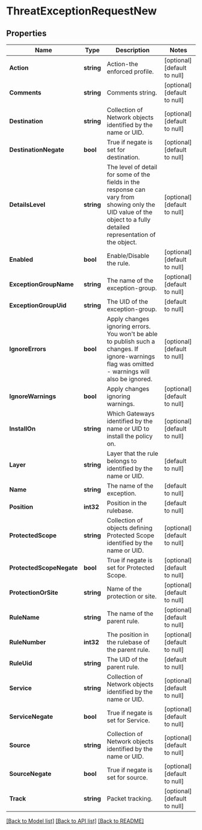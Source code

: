# ThreatExceptionRequestNew

## Properties
Name | Type | Description | Notes
------------ | ------------- | ------------- | -------------
**Action** | **string** | Action-the enforced profile. | [optional] [default to null]
**Comments** | **string** | Comments string. | [optional] [default to null]
**Destination** | **string** | Collection of Network objects identified by the name or UID. | [optional] [default to null]
**DestinationNegate** | **bool** | True if negate is set for destination. | [optional] [default to null]
**DetailsLevel** | **string** | The level of detail for some of the fields in the response can vary from showing only the UID value of the object to a fully detailed representation of the object. | [optional] [default to null]
**Enabled** | **bool** | Enable/Disable the rule. | [optional] [default to null]
**ExceptionGroupName** | **string** | The name of the exception-group. | [optional] [default to null]
**ExceptionGroupUid** | **string** | The UID of the exception-group. | [default to null]
**IgnoreErrors** | **bool** | Apply changes ignoring errors. You won&#39;t be able to publish such a changes. If ignore-warnings flag was omitted - warnings will also be ignored. | [optional] [default to null]
**IgnoreWarnings** | **bool** | Apply changes ignoring warnings. | [optional] [default to null]
**InstallOn** | **string** | Which Gateways identified by the name or UID to install the policy on. | [optional] [default to null]
**Layer** | **string** | Layer that the rule belongs to identified by the name or UID. | [default to null]
**Name** | **string** | The name of the exception. | [default to null]
**Position** | **int32** | Position in the rulebase. | [default to null]
**ProtectedScope** | **string** | Collection of objects defining Protected Scope identified by the name or UID. | [optional] [default to null]
**ProtectedScopeNegate** | **bool** | True if negate is set for Protected Scope. | [optional] [default to null]
**ProtectionOrSite** | **string** | Name of the protection or site. | [optional] [default to null]
**RuleName** | **string** | The name of the parent rule. | [optional] [default to null]
**RuleNumber** | **int32** | The position in the rulebase of the parent rule. | [optional] [default to null]
**RuleUid** | **string** | The UID of the parent rule. | [default to null]
**Service** | **string** | Collection of Network objects identified by the name or UID. | [optional] [default to null]
**ServiceNegate** | **bool** | True if negate is set for Service. | [optional] [default to null]
**Source** | **string** | Collection of Network objects identified by the name or UID. | [optional] [default to null]
**SourceNegate** | **bool** | True if negate is set for source. | [optional] [default to null]
**Track** | **string** | Packet tracking. | [optional] [default to null]

[[Back to Model list]](../README.md#documentation-for-models) [[Back to API list]](../README.md#documentation-for-api-endpoints) [[Back to README]](../README.md)


